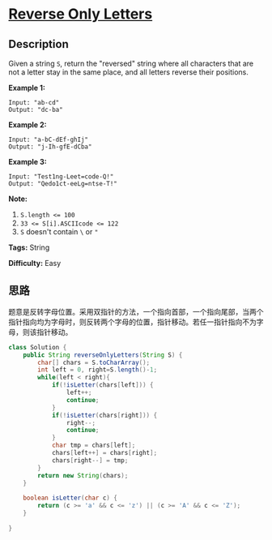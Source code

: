 # [Reverse Only Letters][title]

## Description

Given a string `S`, return the "reversed" string where all characters that are not a letter stay in the same place, and all letters reverse their positions.



**Example 1:**


```
Input: "ab-cd"
Output: "dc-ba"
```

**Example 2:**


```
Input: "a-bC-dEf-ghIj"
Output: "j-Ih-gfE-dCba"
```

**Example 3:**


```
Input: "Test1ng-Leet=code-Q!"
Output: "Qedo1ct-eeLg=ntse-T!"
```

**Note:**

  1. `S.length <= 100`
  2. `33 <= S[i].ASCIIcode <= 122`
  3. `S` doesn't contain `\` or `"`


**Tags:** String

**Difficulty:** Easy

## 思路

题意是反转字母位置。采用双指针的方法，一个指向首部，一个指向尾部，当两个指针指向均为字母时，则反转两个字母的位置，指针移动。若任一指针指向不为字母，则该指针移动。

``` java
class Solution {
    public String reverseOnlyLetters(String S) {
        char[] chars = S.toCharArray();
        int left = 0, right=S.length()-1;
        while(left < right){
            if(!isLetter(chars[left])) {
                left++;
                continue;
            }
            if(!isLetter(chars[right])) {
                right--;
                continue;
            }
            char tmp = chars[left];
            chars[left++] = chars[right];
            chars[right--] = tmp;
        }
        return new String(chars);
    }
    
    boolean isLetter(char c) {
        return (c >= 'a' && c <= 'z') || (c >= 'A' && c <= 'Z');
    }
    
}
```

[title]: https://leetcode.com/problems/reverse-only-letters
